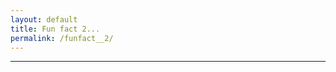 ```yaml
---
layout: default
title: Fun fact 2...
permalink: /funfact__2/
---
```


<div id="sketch-holder"></div>

---

<script src="https://cdnjs.cloudflare.com/ajax/libs/p5.js/0.8.0/p5.min.js"></script>
<script>

function setup() {
	createCanvas(648, 400, WEBGL);  
}

let s = 64;
let v = s*2*sqrt(2);
let w = s*4*sqrt(2);
let c = 255;

function draw() {
	background(222);
	angleMode(DEGREES);

	//drag to move the world.
	orbitControl(5,5);

	normalMaterial();
	rotateX(-60);
	rotateY(72);

    stroke('#222222');
	strokeWeight(2);

	push();

	fill(color(c,0,0));
	beginShape();
	vertex(s,s,s);
	vertex(s,-s,-s);
	vertex(-s,-s,s);
	endShape(CLOSE);

	fill(color(c,c,0));
	beginShape();
	vertex(s,s,s);
	vertex(s,-s,-s);
	vertex(-s,s,-s);
	endShape(CLOSE);

	fill(color(0,c,0));
	beginShape();
	vertex(s,s,s);
	vertex(-s,-s,s);
	vertex(-s,s,-s);
	endShape(CLOSE);

	fill(color(0,0,c));
	beginShape();
	vertex(s,-s,-s);
	vertex(-s,-s,s);
	vertex(-s,s,-s);
	endShape(CLOSE);

	noFill();

	stroke('#222222');
	strokeWeight(3);

	// medium tetrahedron
	line( v, v, v, v,-v,-v);
	line( v, v, v,-v,-v, v);
	line( v, v, v,-v, v,-v);
	line( v,-v,-v,-v,-v, v);
	line( v,-v,-v,-v, v,-v);
	line(-v,-v, v,-v, v,-v);

	stroke('#444444');
	strokeWeight(3);

	// large tetrahedron
	line( w, w, w, w,-w,-w);
	line( w, w, w,-w,-w, w);
	line( w, w, w,-w, w,-w);
	line( w,-w,-w,-w,-w, w);
	line( w,-w,-w,-w, w,-w);
	line(-w,-w, w,-w, w,-w);

	pop();
}

</script>


